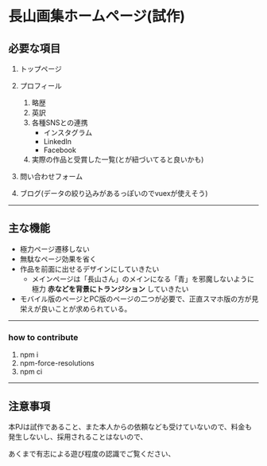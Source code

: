 # 長山画集ホームページ(試作)

## 必要な項目

1. トップページ
1. プロフィール
    1. 略歴
    1. 英訳
    1. 各種SNSとの連携
        - インスタグラム
        - LinkedIn
        - Facebook
    1. 実際の作品と受賞した一覧(とが紐づいてると良いかも)

1. 問い合わせフォーム
1. ブログ(データの絞り込みがあるっぽいのでvuexが使えそう)

---

## 主な機能

- 極力ページ遷移しない
- 無駄なページ効果を省く
- 作品を前面に出せるデザインにしていきたい
  - メインページは「長山さん」のメインになる「青」を邪魔しないように極力 **赤などを背景にトランジション** していきたい
- モバイル版のページとPC版のページの二つが必要で、正直スマホ版の方が見栄えが良いことが求められている。

---

### how to contribute

1. npm i
2. npm-force-resolutions
3. npm ci

---

## 注意事項

本PJは試作であること、また本人からの依頼なども受けていないので、料金も発生しないし、採用されることはないので、

あくまで有志による遊び程度の認識でご覧ください、
